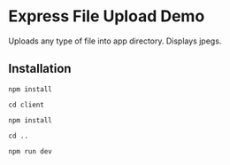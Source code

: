 # Express File Upload Demo

Uploads any type of file into app directory. Displays jpegs.

## Installation

`npm install`

`cd client`

`npm install`

`cd ..`

`npm run dev`
